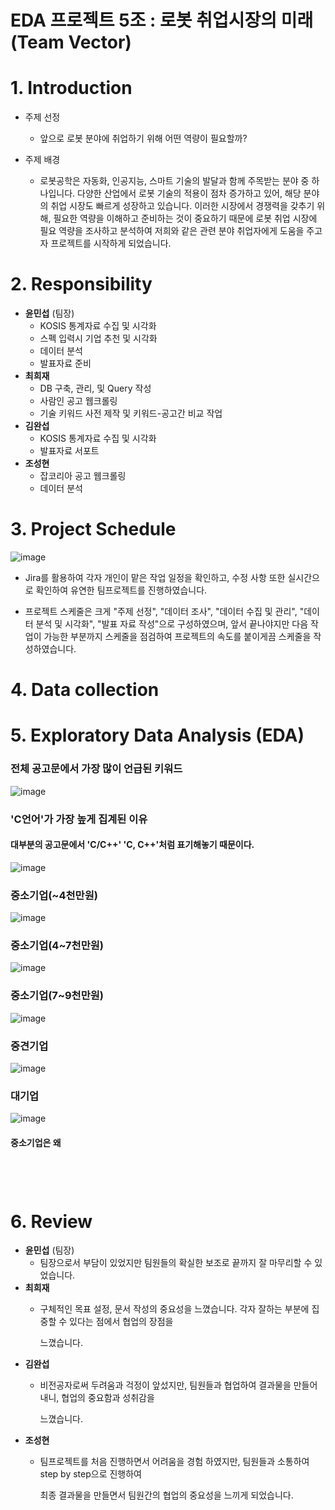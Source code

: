 # EDA 프로젝트 5조 : 로봇 취업시장의 미래 (Team Vector)

# 1. Introduction
* 주제 선정
   * 앞으로 로봇 분야에 취업하기 위해 어떤 역량이 필요할까?
     
* 주제 배경
   * 로봇공학은 자동화, 인공지능, 스마트 기술의 발달과 함께 주목받는 분야 중 하나입니다. 다양한 산업에서 로봇 기술의 적용이 점차 증가하고 있어, 해당 분야의 취업 시장도 빠르게 성장하고 있습니다. 이러한 시장에서 경쟁력을 갖추기 위해, 필요한 역량을 이해하고 준비하는 것이 중요하기 때문에 로봇 취업 시장에 필요 역량을 조사하고 분석하여 저희와 같은 관련 분야 취업자에게 도움을 주고자 프로젝트를 시작하게 되었습니다. 

# 2. Responsibility
* **윤민섭** (팀장)
    * KOSIS 통계자료 수집 및 시각화
    * 스펙 입력시 기업 추천 및 시각화
    * 데이터 분석
    * 발표자료 준비
* **최희재**
    * DB 구축, 관리, 및 Query 작성
    * 사람인 공고 웹크롤링
    * 기술 키워드 사전 제작 및 키워드-공고간 비교 작업  
* **김완섭**
    *  KOSIS 통계자료 수집 및 시각화
    * 발표자료 서포트  
* **조성현**
    * 잡코리아 공고 웹크롤링
    * 데이터 분석


# 3. Project Schedule
![image](https://github.com/user-attachments/assets/14364e05-bf30-42ea-9260-da3c82e7ccba)
* Jira를 활용하여 각자 개인이 맡은 작업 일정을 확인하고, 수정 사항 또한 실시간으로 확인하여 유연한 팀프로젝트를 진행하였습니다.

* 프로젝트 스케줄은 크게 "주제 선정", "데이터 조사", "데이터 수집 및 관리", "데이터 분석 및 시각화", "발표 자료 작성"으로 구성하였으며, 앞서 끝나야지만 다음 작업이 가능한 부분까지 스케줄을 점검하여 프로젝트의 속도를 붙이게끔 스케줄을 작성하였습니다.

# 4. Data collection

# 5. Exploratory Data Analysis (EDA)
### 전체 공고문에서 가장 많이 언급된 키워드
![image](https://github.com/user-attachments/assets/1d935a19-d780-4446-a234-f98d1d0fc230)

###  'C언어'가 가장 높게 집계된 이유
#### 대부분의 공고문에서 'C/C++' 'C, C++'처럼 표기해놓기 때문이다.
![image](https://github.com/user-attachments/assets/2439e063-0ff6-493f-a32b-1c210acf7d9d)
###  중소기업(~4천만원)
![image](https://github.com/user-attachments/assets/4ca3cec4-2cf6-4c9f-b0fc-eeaf46898ae7)
###  중소기업(4~7천만원)
![image](https://github.com/user-attachments/assets/12aa70c4-b1c4-47e3-900a-1b31f4b898b5)
###  중소기업(7~9천만원)
![image](https://github.com/user-attachments/assets/989c6d50-f729-4a59-a72b-0943ab10ef5b)
###  중견기업
![image](https://github.com/user-attachments/assets/fea96d91-679d-48c9-bb3e-73ab656c284b)
###  대기업
![image](https://github.com/user-attachments/assets/eea92178-825a-455a-8416-f9e53d1979ec)

#### 중소기업은 왜 

<pre><code>


</code></pre>

# 6. Review
* **윤민섭** (팀장)
    * 팀장으로서 부담이 있었지만 팀원들의 확실한 보조로 끝까지 잘 마무리할 수 있었습니다.
* **최희재**
    * 구체적인 목표 설정, 문서 작성의 중요성을 느꼈습니다. 각자 잘하는 부분에 집중할 수 있다는 점에서 협업의 장점을
  
      느꼈습니다.
* **김완섭**
    *  비전공자로써 두려움과 걱정이 앞섰지만, 팀원들과 협업하여 결과물을 만들어 내니, 협업의 중요함과 성취감을

       느꼈습니다.
* **조성현**
    * 팀프로젝트를 처음 진행하면서 어려움을 경험 하였지만, 팀원들과 소통하여 step by step으로 진행하여
    
      최종 결과물을 만들면서 팀원간의 협업의 중요성을 느끼게 되었습니다.
